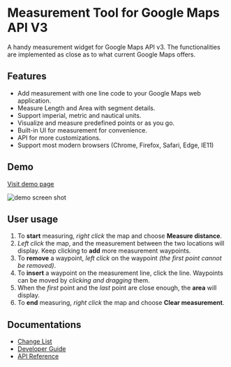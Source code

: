 # Measurement Tool for Google Maps API V3

A handy measurement widget for Google Maps API v3. The functionalities are implemented as close as to what current Google Maps offers.

## Features
- Add measurement with one line code to your Google Maps web application.
- Measure Length and Area with segment details.
- Support imperial, metric and nautical units.
- Visualize and measure predefined points or as you go.
- Built-in UI for measurement for convenience.
- API for more customizations.
- Support most modern browsers (Chrome, Firefox, Safari, Edge, IE11)

## Demo
[Visit demo page](https://zhenyanghua.github.com/MeasureTool-GoogleMaps-V3)

![demo screen shot](https://raw.githubusercontent.com/zhenyanghua/MeasureTool-GoogleMaps-V3/master/demo.jpg)

## User usage
1. To **start** measuring, *right click* the map and choose **Measure distance**.
1. *Left click* the map, and the measurement between the two locations will display. Keep clicking to **add** more measurement waypoints.
1. To **remove** a waypoint, *left click* on the waypoint *(the first point cannot be removed)*.
1. To **insert** a waypoint on the measurement line, click the line. Waypoints can be moved by *clicking and dragging* them.
1. When the *first* point and the *last* point are close enough, the **area** will display.
1. To **end** measuring, *right click* the map and choose **Clear measurement**.

## Documentations
- [Change List](https://github.com/zhenyanghua/MeasureTool-GoogleMaps-V3/blob/master/docs/CHANGES.md)
- [Developer Guide](https://github.com/zhenyanghua/MeasureTool-GoogleMaps-V3/blob/master/docs/GUIDE.md)
- [API Reference](https://github.com/zhenyanghua/MeasureTool-GoogleMaps-V3/blob/master/docs/REFERENCE.md)
